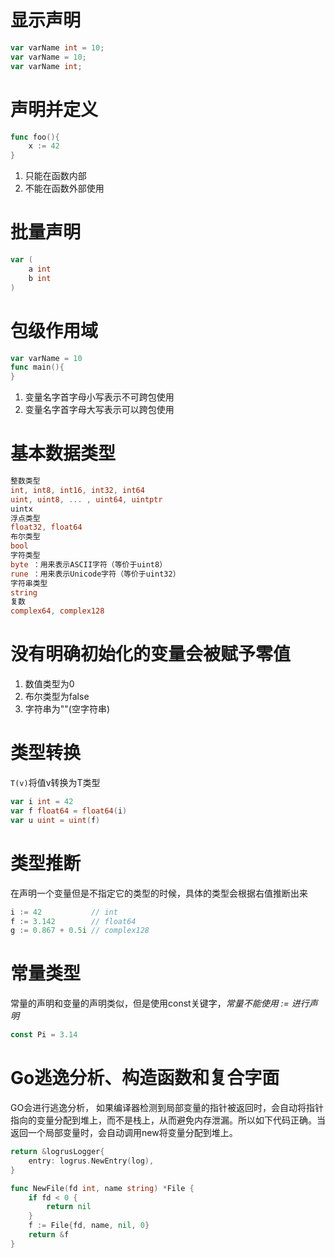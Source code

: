 #  显示声明
```go
var varName int = 10;
var varName = 10;
var varName int;
```

# 声明并定义
```go
func foo(){
	x := 42
}
```
1. 只能在函数内部
2. 不能在函数外部使用

# 批量声明
```go
var (
	a int
	b int
)
```

# 包级作用域
```go
var varName = 10
func main(){
}
```
1. 变量名字首字母小写表示不可跨包使用
2. 变量名字首字母大写表示可以跨包使用

# 基本数据类型
```go
整数类型
int, int8, int16, int32, int64
uint, uint8, ... , uint64, uintptr
uintx
浮点类型
float32, float64
布尔类型
bool
字符类型
byte ：用来表示ASCII字符（等价于uint8）
rune ：用来表示Unicode字符（等价于uint32）
字符串类型
string
复数
complex64, complex128
```

# 没有明确初始化的变量会被赋予零值
1. 数值类型为0
2. 布尔类型为false
3. 字符串为""(空字符串)

# 类型转换
`T(v)`将值v转换为T类型

```go
var i int = 42
var f float64 = float64(i)
var u uint = uint(f)
```

# 类型推断
在声明一个变量但是不指定它的类型的时候，具体的类型会根据右值推断出来
```go
i := 42           // int
f := 3.142        // float64
g := 0.867 + 0.5i // complex128
```

# 常量类型
常量的声明和变量的声明类似，但是使用const关键字，*常量不能使用 := 进行声明*
```go
const Pi = 3.14 
```



# Go逃逸分析、构造函数和复合字面
GO会进行逃逸分析， 如果编译器检测到局部变量的指针被返回时，会自动将指针指向的变量分配到堆上，而不是栈上，从而避免内存泄漏。所以如下代码正确。当返回一个局部变量时，会自动调用new将变量分配到堆上。
```go
return &logrusLogger{
	entry: logrus.NewEntry(log),
}
```

```go
func NewFile(fd int, name string) *File {
	if fd < 0 {
		return nil
	}
	f := File{fd, name, nil, 0}
	return &f
}
```

